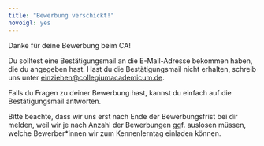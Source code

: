 ```yaml
---
title: "Bewerbung verschickt!"
novoigl: yes
---
```


Danke für deine Bewerbung beim CA!

Du solltest eine Bestätigungsmail an die E-Mail-Adresse bekommen haben, die du angegeben hast. Hast du die Bestätigungsmail nicht erhalten, schreib uns unter einziehen@collegiumacademicum.de.

Falls du Fragen zu deiner Bewerbung hast, kannst du einfach auf die Bestätigungsmail antworten.

Bitte beachte, dass wir uns erst nach Ende der Bewerbungsfrist bei dir melden, weil wir je nach Anzahl der Bewerbungen ggf. auslosen müssen, welche Bewerber*innen wir zum Kennenlerntag einladen können.
